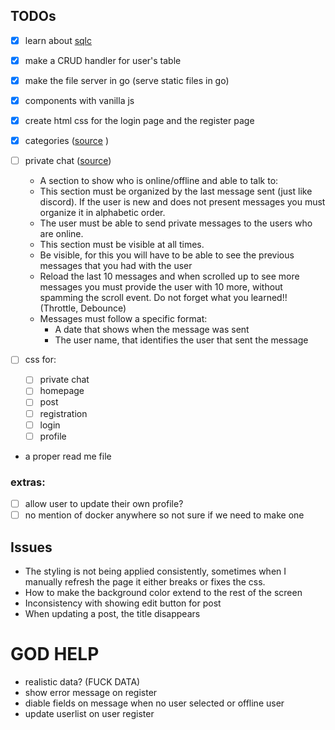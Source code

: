## TODOs

- [x] learn about [sqlc](https://www.youtube.com/watch?v=VX6KzpjaPp8)
- [x] make a CRUD handler for user's table
- [x] make the file server in go (serve static files in go)
- [x] components with vanilla js
- [x] create html css for the login page and the register page
- [x] categories ([source](https://learn.reboot01.com/git/root/public/src/branch/master/subjects/real-time-forum#posts-and-comments) )
- [ ] private chat ([source](https://learn.reboot01.com/git/root/public/src/branch/master/subjects/real-time-forum#private-messages))

  - A section to show who is online/offline and able to talk to:
  - This section must be organized by the last message sent (just like discord). If the user is new and does not present messages you must organize it in alphabetic order.
  - The user must be able to send private messages to the users who are online.
  - This section must be visible at all times.
  - Be visible, for this you will have to be able to see the previous messages that you had with the user
  - Reload the last 10 messages and when scrolled up to see more messages you must provide the user with 10 more, without spamming the scroll event. Do not forget what you learned!! (Throttle, Debounce)
  - Messages must follow a specific format:
    - A date that shows when the message was sent
    - The user name, that identifies the user that sent the message

- [ ] css for:

  - [ ] private chat
  - [ ] homepage
  - [ ] post
  - [ ] registration
  - [ ] login
  - [ ] profile

- a proper read me file

### extras:

- [ ] allow user to update their own profile?
- [ ] no mention of docker anywhere so not sure if we need to make one

## Issues

- The styling is not being applied consistently, sometimes when I manually
  refresh the page it either breaks or fixes the css.
- How to make the background color extend to the rest of the screen
- Inconsistency with showing edit button for post
- When updating a post, the title disappears



# GOD HELP
- realistic data? (FUCK DATA)
- show error message on register
- diable fields on message when no user selected or offline user
- update userlist on user register




